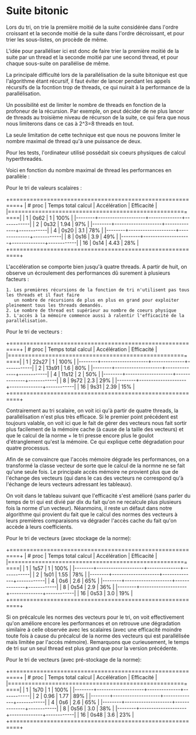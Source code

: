 # Suite bitonic

Lors du tri, on trie la première moitié de la suite considérée dans l'ordre croissant et la seconde
moitié de la suite dans l'ordre décroissant, et pour trier les sous-listes, on procède de même.

L'idée pour paralléliser ici est donc de faire trier la première moitié de la suite par un thread
et la seconde moitié par une second thread, et pour chaque sous-suite on parallélise de même.

La principale difficulté lors de la parallélisation de la suite bitonique est que l'algorithme étant
récursif, il faut éviter de lancer pendant les appels récursifs de la focntion trop de threads, ce qui
nuirait à la performance de la parallélisation.

Un possibilité est de limiter le nombre de threads en fonction de la profoneur de la récursion. Par exemple,
on peut décider de ne plus lancer de threads au troisième niveau de récurson de la suite, ce qui fera
que nous nous limiterons dans ce cas à 2^3=8 threads en tout.

La seule limitation de cette technique est que nous ne pouvons limiter le nombre maximal de thread
qu'à une puissance de deux.

Pour les tests, l'ordinateur utilisé possédait six coeurs physiques de calcul hyperthreadés.

Voici en fonction du nombre maximal de thread les performances  en parallèle :

Pour le tri de valeurs scalaires :

+=========================================================+
| # proc | Temps total calcul | Accélération | Efficacité |
|=========================================================|
|   1    |       0s62         |       1      |     100%   |
|--------+--------------------+--------------+------------|
|   2    |       0s32         |      1.94    |      97%   |
|--------+--------------------+--------------+------------|
|   4    |       0s20         |      3.1     |      78%   |
|--------+--------------------+--------------+------------|
|   8    |       0s16         |      3.9     |      49%   |
|--------+--------------------+--------------+------------|
|  16    |       0s14         |      4.43    |      28%   |
+=========================================================+

L'accélération se comporte bien jusqu'à quatre threads. A partir de huit, on observe un écroulement
des performances dû surement à plusieurs facteurs :

    1. Les premières récursions de la fonction de tri n'utilisent pas tous les threads et il faut faire
       un nombre de récursions de plus en plus en grand pour exploiter pleinement tous les threads demandés.
    2. Le nombre de thread est supérieur au nombre de coeurs physique
    3. L'accès à la mémoire commence aussi à ralentir l'efficacité de la parallélisation.

Pour le tri de vecteurs :

+=========================================================+
| # proc | Temps total calcul | Accélération | Efficacité |
|=========================================================|
|   1    |      22s27         |       1      |     100%   |
|--------+--------------------+--------------+------------|
|   2    |      13s91         |       1.6    |      80%   |
|--------+--------------------+--------------+------------|
|   4    |      11s12         |       2      |      50%   |
|--------+--------------------+--------------+------------|
|   8    |       9s72         |       2.3    |      29%   |
|--------+--------------------+--------------+------------|
|  16    |       9s31         |      2.39    |      15%   |
+=========================================================+

Contrairement au tri scalaire, on voit ici qu'à partir de quatre threads, la parallélisation n'est plus très efficace.
Si le premier point précédent est toujours valable, on voit ici que le fait de gérer des vecteurs nous fait sortir plus
facilement de la mémoire cache (à cause de la taille des vecteurs) et que le calcul de la norme + le tri presse encore
plus le goulot d'étranglement qu'est la mémoire. Ce qui explique cette dégradation pour quatre processus.

Afin de se convaincre que l'accès mémoire dégrade les performances, on a transformé la classe vecteur de sorte
que le calcul de la normne ne se fait qu'une seule fois. Le principale accès mémoire ne provient plus que de l'échange
des vecteurs (qui dans le cas des vecteurs ne correspond qu'à l'échange de leurs vecteurs adressant les tableaux).

On voit dans le tableau suivant que l'efficacité s'est amélioré (sans parler du temps de tri qui est divié par dix du fait qu'on ne recalcule plus plusieurs fois la norme d'un vecteur). Néanmoins, il reste un défaut dans notre algorithme qui provient du fait
que le calcul des normes des vecteurs à leurs premières comparaisons va dégrader l'accès cache du fait qu'on accède à leurs coefficients.

Pour le tri de vecteurs (avec stockage de la norme):

+=========================================================+
| # proc | Temps total calcul | Accélération | Efficacité |
|=========================================================|
|   1    |       1s57         |       1      |     100%   |
|--------+--------------------+--------------+------------|
|   2    |       1s01         |       1.55   |      78%   |
|--------+--------------------+--------------+------------|
|   4    |       0s6          |       2.6    |      65%   |
|--------+--------------------+--------------+------------|
|   8    |       0s54         |       2.9    |      36%   |
|--------+--------------------+--------------+------------|
|  16    |       0s53         |       3.0    |      19%   |
+=========================================================+

Si on précalcule les normes des vecteurs pour le tri, on voit effectivement qu'on améliore encore les performances
et on retrouve une dégradation similaire à celle observée avec les scalaires (avec une efficacité moindre toute fois
à cause du précalcul de la norme des vecteurs qui est parallélisée mais limitée par l'accès mémoire). Remarquons que curieusement, le temps de tri sur un seul thread est plus grand que pour la version précédente.

Pour le tri de vecteurs (avec pré-stockage de la norme):

+=========================================================+
| # proc | Temps total calcul | Accélération | Efficacité |
|=========================================================|
|   1    |       1s70         |       1      |     100%   |
|--------+--------------------+--------------+------------|
|   2    |       0.96         |       1.77   |      89%   |
|--------+--------------------+--------------+------------|
|   4    |       0s6          |       2.6    |      65%   |
|--------+--------------------+--------------+------------|
|   8    |       0s56         |       3.0    |      38%   |
|--------+--------------------+--------------+------------|
|  16    |       0s48         |       3.6    |      23%   |
+=========================================================+
